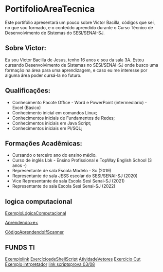 # PortifolioAreaTecnica
Este portifólio apresentará um pouco sobre Victor Bacilla, códigos que sei, no que sou formado, e o conteúdo aprendido durante o Curso Técnico de Desenvolvimento de Sistemas do SESI/SENAI-SJ.
## Sobre Victor:
Eu sou Victor Bacilla de Jesus, tenho 16 anos e sou da sala 3A. Estou cursando Desenvolvimento de Sistemas no SESI/SENAI-SJ onde busco uma formação na área para uma aprendizagem, e caso eu me interesse por alguma área poder cursá-la no futuro. 
## Qualificações: 
- Conhecimento Pacote Office - Word e PowerPoint (intermediário) - Excel (Básico)
- Conhecimento inicial em comandos Linux;
- Conhecimentos iniciais de Fundamentos de Redes;
- Conhecimentos iniciais em Java Script;
- Conhecimentos iniciais em Pl/SQL;
## Formações Acadêmicas: 
- Cursando o terceiro ano do ensino médio.
- Curso de inglês Lbk - Ensino Profissional e TopWay English School (3 anos -)
- Representante de sala Escola Modelo - Sc (2019)
- Representante de sala JESS escolar do SESI/SENAI-SJ (2020)
- Vice Representante de sala Escola Sesi Senai-SJ (2021)
- Representante de sala Escola Sesi Senai-SJ (2022)


## logica computacional
[ExemploLógicaComputacional](lógicacomputacional/códigoslegais.java)

[Aprendendo>e<](lógicacomputacional/atividade.java)

[CódigoAprendendoIfScanner](lógicacomputacional/exercício.java)


## FUNDS TI
[Exemplolink](FundamentosTI/exemplo.sh)
[ExercíciosdeShellScript](FundsTI/exercícioshellscript06.07.sh)
[AtividadeVetores](FundsTI/atividadevetores09.06.sh)
[Exercício Cut](FundsTI/exercíciocut07.07.sh)
[Exemplo intrpretador](FundamentosTI/exemplos/segundi.sh)
[link scriptsprova 03/08](PortifólioAreaTecnica/scriptsprova/scripts)

